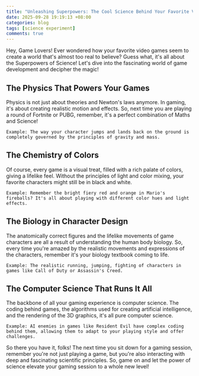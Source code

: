 ```yaml
---
title: "Unleashing Superpowers: The Cool Science Behind Your Favorite Video Games!"
date: 2025-09-28 19:19:13 +08:00
categories: blog
tags: [science experiment]
comments: true
---
```


Hey, Game Lovers! Ever wondered how your favorite video games seem to create a world that's almost too real to believe? Guess what, it's all about the Superpowers of Science! Let's dive into the fascinating world of game development and decipher the magic!

## The Physics That Powers Your Games

Physics is not just about theories and Newton's laws anymore. In gaming, it's about creating realistic motion and effects. So, next time you are playing a round of Fortnite or PUBG, remember, it's a perfect combination of Maths and Science!

    Example: The way your character jumps and lands back on the ground is completely governed by the principles of gravity and mass.

## The Chemistry of Colors

Of course, every game is a visual treat, filled with a rich palate of colors, giving a lifelike feel. Without the principles of light and color mixing, your favorite characters might still be in black and white.

    Example: Remember the bright fiery red and orange in Mario's fireballs? It's all about playing with different color hues and light effects.

## The Biology in Character Design

The anatomically correct figures and the lifelike movements of game characters are all a result of understanding the human body biology. So, every time you're amazed by the realistic movements and expressions of the characters, remember it's your biology textbook coming to life.

    Example: The realistic running, jumping, fighting of characters in games like Call of Duty or Assassin's Creed.

## The Computer Science That Runs It All

The backbone of all your gaming experience is computer science. The coding behind games, the algorithms used for creating artificial intelligence, and the rendering of the 3D graphics, it's all pure computer science.

    Example: AI enemies in games like Resident Evil have complex coding behind them, allowing them to adapt to your playing style and offer challenges.

So there you have it, folks! The next time you sit down for a gaming session, remember you're not just playing a game, but you're also interacting with deep and fascinating scientific principles. So, game on and let the power of science elevate your gaming session to a whole new level!
